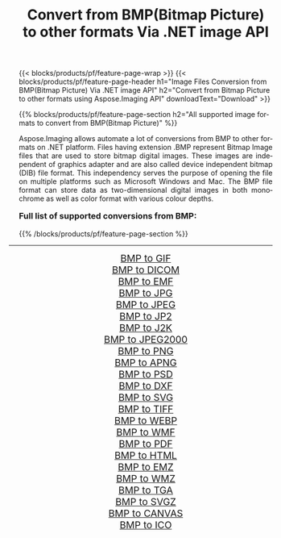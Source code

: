 ﻿---
title: Convert from BMP(Bitmap Picture) to other formats Via .NET image API 
weight: 3920
url: /net/conversion/from/bmp/ 
lang: en
langdirlevel: 2
locales: zh-hans,ja,it,ru,de,es,fr,nl,id,lt,pl,pt,vi,tr,ko,zh-hant,ar,hi,th,sv,cs,uk,he
description: Using Aspose.Imaging for .NET you can easily convert from BMP(Bitmap Picture) to other formats
---

{{< blocks/products/pf/feature-page-wrap >}}
{{< blocks/products/pf/feature-page-header h1="Image Files Conversion from BMP(Bitmap Picture) Via .NET image API" h2="Convert from Bitmap Picture to other formats using Aspose.Imaging API" downloadText="Download" >}}


{{% blocks/products/pf/feature-page-section  h2="All supported image formats to convert from BMP(Bitmap Picture)" %}}
<p align=justify>Aspose.Imaging allows automate a lot of conversions from BMP to other formats on .NET platform. Files having extension .BMP represent Bitmap Image files that are used to store bitmap digital images. These images are independent of graphics adapter and are also called device independent bitmap (DIB) file format. This independency serves the purpose of opening the file on multiple platforms such as Microsoft Windows and Mac. The BMP file format can store data as two-dimensional digital images  in both monochrome as well as color format with various colour depths.</p>
<h3 style="margin-top:16px;">
Full list of supported conversions from BMP:
</h3>
{{% /blocks/products/pf/feature-page-section %}}
<div class="container-fluid productfamilypage bg-gray">
    <div class="convertypes bg-gray agp-content section">
        <div class="container">
		<hr style="margin-left:-20px;"/>
		<div class="row other-converters" style="gap: 10px;font-size: 19px;text-align:center;">
		    <div class='col-md-3 other-converter remove-lp remove-rp'><a href="/imaging/net/conversion/bmp-to-gif/" style="padding:15px;">BMP to GIF</a></div><div class='col-md-3 other-converter remove-lp remove-rp'><a href="/imaging/net/conversion/bmp-to-dicom/" style="padding:15px;">BMP to DICOM</a></div><div class='col-md-3 other-converter remove-lp remove-rp'><a href="/imaging/net/conversion/bmp-to-emf/" style="padding:15px;">BMP to EMF</a></div><div class='col-md-3 other-converter remove-lp remove-rp'><a href="/imaging/net/conversion/bmp-to-jpg/" style="padding:15px;">BMP to JPG</a></div><div class='col-md-3 other-converter remove-lp remove-rp'><a href="/imaging/net/conversion/bmp-to-jpeg/" style="padding:15px;">BMP to JPEG</a></div><div class='col-md-3 other-converter remove-lp remove-rp'><a href="/imaging/net/conversion/bmp-to-jp2/" style="padding:15px;">BMP to JP2</a></div><div class='col-md-3 other-converter remove-lp remove-rp'><a href="/imaging/net/conversion/bmp-to-j2k/" style="padding:15px;">BMP to J2K</a></div><div class='col-md-3 other-converter remove-lp remove-rp'><a href="/imaging/net/conversion/bmp-to-jpeg2000/" style="padding:15px;">BMP to JPEG2000</a></div><div class='col-md-3 other-converter remove-lp remove-rp'><a href="/imaging/net/conversion/bmp-to-png/" style="padding:15px;">BMP to PNG</a></div><div class='col-md-3 other-converter remove-lp remove-rp'><a href="/imaging/net/conversion/bmp-to-apng/" style="padding:15px;">BMP to APNG</a></div><div class='col-md-3 other-converter remove-lp remove-rp'><a href="/imaging/net/conversion/bmp-to-psd/" style="padding:15px;">BMP to PSD</a></div><div class='col-md-3 other-converter remove-lp remove-rp'><a href="/imaging/net/conversion/bmp-to-dxf/" style="padding:15px;">BMP to DXF</a></div><div class='col-md-3 other-converter remove-lp remove-rp'><a href="/imaging/net/conversion/bmp-to-svg/" style="padding:15px;">BMP to SVG</a></div><div class='col-md-3 other-converter remove-lp remove-rp'><a href="/imaging/net/conversion/bmp-to-tiff/" style="padding:15px;">BMP to TIFF</a></div><div class='col-md-3 other-converter remove-lp remove-rp'><a href="/imaging/net/conversion/bmp-to-webp/" style="padding:15px;">BMP to WEBP</a></div><div class='col-md-3 other-converter remove-lp remove-rp'><a href="/imaging/net/conversion/bmp-to-wmf/" style="padding:15px;">BMP to WMF</a></div><div class='col-md-3 other-converter remove-lp remove-rp'><a href="/imaging/net/conversion/bmp-to-pdf/" style="padding:15px;">BMP to PDF</a></div><div class='col-md-3 other-converter remove-lp remove-rp'><a href="/imaging/net/conversion/bmp-to-html/" style="padding:15px;">BMP to HTML</a></div><div class='col-md-3 other-converter remove-lp remove-rp'><a href="/imaging/net/conversion/bmp-to-emz/" style="padding:15px;">BMP to EMZ</a></div><div class='col-md-3 other-converter remove-lp remove-rp'><a href="/imaging/net/conversion/bmp-to-wmz/" style="padding:15px;">BMP to WMZ</a></div><div class='col-md-3 other-converter remove-lp remove-rp'><a href="/imaging/net/conversion/bmp-to-tga/" style="padding:15px;">BMP to TGA</a></div><div class='col-md-3 other-converter remove-lp remove-rp'><a href="/imaging/net/conversion/bmp-to-svgz/" style="padding:15px;">BMP to SVGZ</a></div><div class='col-md-3 other-converter remove-lp remove-rp'><a href="/imaging/net/conversion/bmp-to-canvas/" style="padding:15px;">BMP to CANVAS</a></div><div class='col-md-3 other-converter remove-lp remove-rp'><a href="/imaging/net/conversion/bmp-to-ico/" style="padding:15px;">BMP to ICO</a></div>
                </div>
        </div>
    </div>
</div>
<br/>

